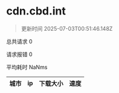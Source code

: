 
  # cdn.cbd.int

  > 更新时间 2025-07-03T00:51:46.148Z
  
  总共请求 0

  请求报错 0

  平均耗时 NaNms

|城市|ip|下载大小|速度|
|-----|----------|---|---|

  